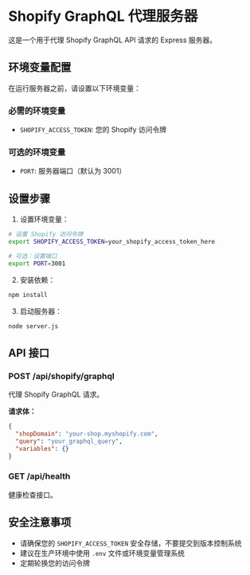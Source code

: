 # Shopify GraphQL 代理服务器

这是一个用于代理 Shopify GraphQL API 请求的 Express 服务器。

## 环境变量配置

在运行服务器之前，请设置以下环境变量：

### 必需的环境变量

- `SHOPIFY_ACCESS_TOKEN`: 您的 Shopify 访问令牌

### 可选的环境变量

- `PORT`: 服务器端口（默认为 3001）

## 设置步骤

1. 设置环境变量：

```bash
# 设置 Shopify 访问令牌
export SHOPIFY_ACCESS_TOKEN=your_shopify_access_token_here

# 可选：设置端口
export PORT=3001
```

2. 安装依赖：

```bash
npm install
```

3. 启动服务器：

```bash
node server.js
```

## API 接口

### POST /api/shopify/graphql

代理 Shopify GraphQL 请求。

**请求体：**
```json
{
  "shopDomain": "your-shop.myshopify.com",
  "query": "your_graphql_query",
  "variables": {}
}
```

### GET /api/health

健康检查接口。

## 安全注意事项

- 请确保您的 `SHOPIFY_ACCESS_TOKEN` 安全存储，不要提交到版本控制系统
- 建议在生产环境中使用 `.env` 文件或环境变量管理系统
- 定期轮换您的访问令牌 